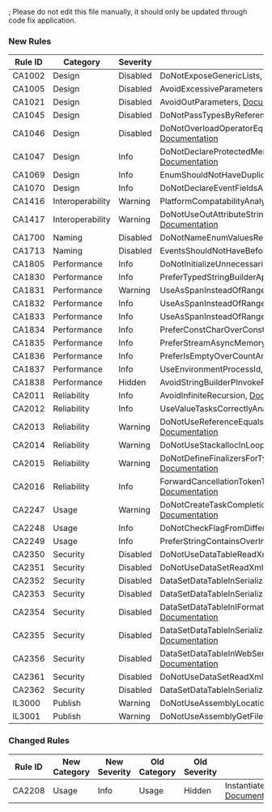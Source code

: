 ; Please do not edit this file manually, it should only be updated through code fix application.

### New Rules
Rule ID | Category | Severity | Notes
--------|----------|----------|-------
CA1002 | Design | Disabled | DoNotExposeGenericLists, [Documentation](https://docs.microsoft.com/visualstudio/code-quality/ca1002)
CA1005 | Design | Disabled | AvoidExcessiveParametersOnGenericTypes, [Documentation](https://docs.microsoft.com/visualstudio/code-quality/ca1005)
CA1021 | Design | Disabled | AvoidOutParameters, [Documentation](https://docs.microsoft.com/visualstudio/code-quality/ca1021)
CA1045 | Design | Disabled | DoNotPassTypesByReference, [Documentation](https://docs.microsoft.com/visualstudio/code-quality/ca1045)
CA1046 | Design | Disabled | DoNotOverloadOperatorEqualsOnReferenceTypes, [Documentation](https://docs.microsoft.com/visualstudio/code-quality/ca1046)
CA1047 | Design | Info | DoNotDeclareProtectedMembersInSealedTypes, [Documentation](https://docs.microsoft.com/visualstudio/code-quality/ca1047)
CA1069 | Design | Info | EnumShouldNotHaveDuplicatedValues, [Documentation](https://docs.microsoft.com/visualstudio/code-quality/ca1069)
CA1070 | Design | Info | DoNotDeclareEventFieldsAsVirtual, [Documentation](https://docs.microsoft.com/visualstudio/code-quality/ca1070)
CA1416 | Interoperability | Warning | PlatformCompatabilityAnalyzer, [Documentation](https://docs.microsoft.com/visualstudio/code-quality/ca1416)
CA1417 | Interoperability | Warning | DoNotUseOutAttributeStringPInvokeParametersAnalyzer, [Documentation](https://docs.microsoft.com/visualstudio/code-quality/ca1417)
CA1700 | Naming | Disabled | DoNotNameEnumValuesReserved, [Documentation](https://docs.microsoft.com/visualstudio/code-quality/ca1700)
CA1713 | Naming | Disabled | EventsShouldNotHaveBeforeOrAfterPrefix, [Documentation](https://docs.microsoft.com/visualstudio/code-quality/ca1713)
CA1805 | Performance | Info | DoNotInitializeUnnecessarilyAnalyzer, [Documentation](https://docs.microsoft.com/visualstudio/code-quality/ca1805)
CA1830 | Performance | Info | PreferTypedStringBuilderAppendOverloads, [Documentation](https://docs.microsoft.com/visualstudio/code-quality/ca1830)
CA1831 | Performance | Warning | UseAsSpanInsteadOfRangeIndexerAnalyzer, [Documentation](https://docs.microsoft.com/visualstudio/code-quality/ca1831)
CA1832 | Performance | Info | UseAsSpanInsteadOfRangeIndexerAnalyzer, [Documentation](https://docs.microsoft.com/visualstudio/code-quality/ca1832)
CA1833 | Performance | Info | UseAsSpanInsteadOfRangeIndexerAnalyzer, [Documentation](https://docs.microsoft.com/visualstudio/code-quality/ca1833)
CA1834 | Performance | Info | PreferConstCharOverConstUnitStringAnalyzer, [Documentation](https://docs.microsoft.com/visualstudio/code-quality/ca1834)
CA1835 | Performance | Info | PreferStreamAsyncMemoryOverloads, [Documentation](https://docs.microsoft.com/visualstudio/code-quality/ca1835)
CA1836 | Performance | Info | PreferIsEmptyOverCountAnalyzer, [Documentation](https://docs.microsoft.com/visualstudio/code-quality/ca1836)
CA1837 | Performance | Info | UseEnvironmentProcessId, [Documentation](https://docs.microsoft.com/visualstudio/code-quality/ca1837)
CA1838 | Performance | Hidden | AvoidStringBuilderPInvokeParametersAnalyzer, [Documentation](https://docs.microsoft.com/visualstudio/code-quality/ca1838)
CA2011 | Reliability | Info | AvoidInfiniteRecursion, [Documentation](https://docs.microsoft.com/visualstudio/code-quality/ca2011)
CA2012 | Reliability | Info | UseValueTasksCorrectlyAnalyzer, [Documentation](https://docs.microsoft.com/visualstudio/code-quality/ca2012)
CA2013 | Reliability | Warning | DoNotUseReferenceEqualsWithValueTypesAnalyzer, [Documentation](https://docs.microsoft.com/visualstudio/code-quality/ca2013)
CA2014 | Reliability | Warning | DoNotUseStackallocInLoopsAnalyzer, [Documentation](https://docs.microsoft.com/visualstudio/code-quality/ca2014)
CA2015 | Reliability | Warning | DoNotDefineFinalizersForTypesDerivedFromMemoryManager, [Documentation](https://docs.microsoft.com/visualstudio/code-quality/ca2015)
CA2016 | Reliability | Info | ForwardCancellationTokenToInvocationsAnalyzer, [Documentation](https://docs.microsoft.com/visualstudio/code-quality/ca2016)
CA2247 | Usage | Warning | DoNotCreateTaskCompletionSourceWithWrongArguments, [Documentation](https://docs.microsoft.com/visualstudio/code-quality/ca2247)
CA2248 | Usage | Info | DoNotCheckFlagFromDifferentEnum, [Documentation](https://docs.microsoft.com/visualstudio/code-quality/ca2248)
CA2249 | Usage | Info | PreferStringContainsOverIndexOfAnalyzer, [Documentation](https://docs.microsoft.com/visualstudio/code-quality/ca2249)
CA2350 | Security | Disabled | DoNotUseDataTableReadXml, [Documentation](https://docs.microsoft.com/visualstudio/code-quality/ca2350)
CA2351 | Security | Disabled | DoNotUseDataSetReadXml, [Documentation](https://docs.microsoft.com/visualstudio/code-quality/ca2351)
CA2352 | Security | Disabled | DataSetDataTableInSerializableTypeAnalyzer, [Documentation](https://docs.microsoft.com/visualstudio/code-quality/ca2352)
CA2353 | Security | Disabled | DataSetDataTableInSerializableTypeAnalyzer, [Documentation](https://docs.microsoft.com/visualstudio/code-quality/ca2353)
CA2354 | Security | Disabled | DataSetDataTableInIFormatterSerializableObjectGraphAnalyzer, [Documentation](https://docs.microsoft.com/visualstudio/code-quality/ca2354)
CA2355 | Security | Disabled | DataSetDataTableInSerializableObjectGraphAnalyzer, [Documentation](https://docs.microsoft.com/visualstudio/code-quality/ca2355)
CA2356 | Security | Disabled | DataSetDataTableInWebSerializableObjectGraphAnalyzer, [Documentation](https://docs.microsoft.com/visualstudio/code-quality/ca2356)
CA2361 | Security | Disabled | DoNotUseDataSetReadXml, [Documentation](https://docs.microsoft.com/visualstudio/code-quality/ca2361)
CA2362 | Security | Disabled | DataSetDataTableInSerializableTypeAnalyzer, [Documentation](https://docs.microsoft.com/visualstudio/code-quality/ca2362)
IL3000 | Publish  | Warning  | DoNotUseAssemblyLocationInSingleFile, [Documentation](https://docs.microsoft.com/visualstudio/code-quality/il3000)
IL3001 | Publish  | Warning  | DoNotUseAssemblyGetFilesInSingleFile, [Documentation](https://docs.microsoft.com/visualstudio/code-quality/il3001)

### Changed Rules
Rule ID | New Category | New Severity | Old Category | Old Severity | Notes
--------|--------------|--------------|--------------|--------------|-------
CA2208 | Usage | Info | Usage | Hidden | InstantiateArgumentExceptionsCorrectlyAnalyzer, [Documentation](https://docs.microsoft.com/visualstudio/code-quality/ca2208)

